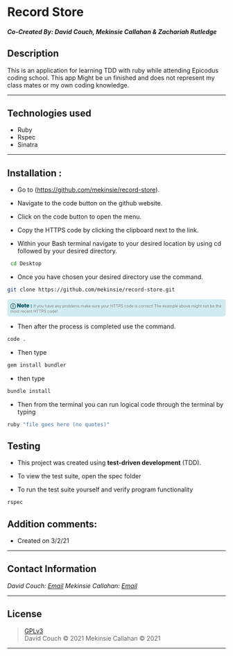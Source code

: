# Record Store
#### *Co-Created By: David Couch, Mekinsie Callahan & Zachariah Rutledge*

## Description
This is an application for learning TDD with ruby while attending Epicodus coding school. This app Might be un finished and does not represent my class mates or my own coding knowledge.

* * *

## Technologies used

* Ruby
* Rspec
* Sinatra

* * *

## Installation : 

* Go to (https://github.com/mekinsie/record-store).
* Navigate to the code button on the github website.

* Click on the code button to open the menu.

- Copy the HTTPS code by clicking the clipboard next to the link.

- Within your Bash terminal navigate to your desired location by using cd followed by your desired directory.
```bash
 cd Desktop
``` 

- Once you have chosen your desired directory use the command.
```bash 
git clone https://github.com/mekinsie/record-store.git
```

<div 
  style="
    background-color: #d1ecf1; 
    color: grey; padding: 6px; 
    font-size: 9px; 
    border-radius: 5px; 
    border: 1px solid #d4ecf1; 
    margin-bottom: 12px"
> 
  <span 
    style="
      font-size: 12px; 
      font-weight: 600; 
      color: #0c5460;"
  >
    ⓘ
  </span>
  <span 
    style="
      font-size: 12px; 
      font-weight: 900; 
      color: #0c5460;
      margin-bottom: 24px"
  >
    Note : 
  </span> 
  If you have any problems make sure your HTTPS code is correct! The example above might not be the most recent HTTPS code!
</div>


* Then after the process is completed use the command.

``` bash
code .
```

* Then type

``` bash
gem install bundler

```
* then type

``` bash
bundle install
```
* Then from the terminal you can run logical code through the terminal by typing
```bash
ruby "file goes here (no quotes)"
```

## Testing
* This project was created using **test-driven development** (TDD).

* To view the test suite, open the spec folder

* To run the test suite yourself and verify program functionality
  
```bash
rspec
``` 

## Addition comments:
* Created on 3/2/21


* * *

## Contact Information

_David Couch: [Email](dcouch440@gmail.com)_
_Mekinsie Callahan: [Email](mekinsie.aja@gmail.com)_


* * *

## License
> [GPLv3](https://choosealicense.com/licenses/gpl-3.0/)\
> David Couch &copy; 2021
> Mekinsie Callahan &copy; 2021

* * *
